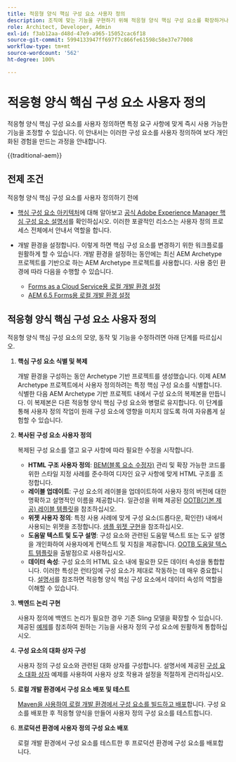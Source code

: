 ```yaml
---
title: 적응형 양식 핵심 구성 요소 사용자 정의
description: 조직에 맞는 기능을 구현하기 위해 적응형 양식 핵심 구성 요소를 확장하거나 생성하는 방법에 대해 알아봅니다.
role: Architect, Developer, Admin
exl-id: f3ab12aa-d48d-47e9-a965-15052cac6f18
source-git-commit: 5994133947ff697f7c866fe61598c58e37e77008
workflow-type: tm+mt
source-wordcount: '562'
ht-degree: 100%

---
```


# 적응형 양식 핵심 구성 요소 사용자 정의

적응형 양식 핵심 구성 요소를 사용자 정의하면 특정 요구 사항에 맞게 즉시 사용 가능한 기능을 조정할 수 있습니다. 이 안내서는 이러한 구성 요소를 사용자 정의하여 보다 개인화된 경험을 만드는 과정을 안내합니다.

{{traditional-aem}}

## 전제 조건

적응형 양식 핵심 구성 요소를 사용자 정의하기 전에

* [핵심 구성 요소 아키텍처](customizing.md#customizing-the-markup-customizing-the-markup)에 대해 알아보고 [공식 Adobe Experience Manager 핵심 구성 요소 설명서](customizing.md)를 확인하십시오. 이러한 포괄적인 리소스는 사용자 정의 프로세스 전체에서 안내서 역할을 합니다.
* 개발 환경을 설정합니다. 이렇게 하면 핵심 구성 요소를 변경하기 위한 워크플로를 원활하게 할 수 있습니다. 개발 환경을 설정하는 동안에는 최신 AEM Archetype 프로젝트를 기반으로 하는 AEM Archetype 프로젝트를 사용합니다. 사용 중인 환경에 따라 다음을 수행할 수 있습니다.

   * [Forms as a Cloud Service용 로컬 개발 환경 설정](https://experienceleague.adobe.com/docs/experience-manager-cloud-service/content/forms/setup-configure-migrate/setup-local-development-environment.html?lang=ko)
   * [AEM 6.5 Forms용 로컬 개발 환경 설정](https://experienceleague.adobe.com/docs/experience-manager-learn/foundation/development/set-up-a-local-aem-development-environment.html?lang=ko-KR)

## 적응형 양식 핵심 구성 요소 사용자 정의

적응형 양식 핵심 구성 요소의 모양, 동작 및 기능을 수정하려면 아래 단계를 따르십시오.

1. **핵심 구성 요소 식별 및 복제**

   개발 환경을 구성하는 동안 Archetype 기반 프로젝트를 생성했습니다. 이제 AEM Archetype 프로젝트에서 사용자 정의하려는 특정 핵심 구성 요소를 식별합니다. 식별한 다음 AEM Archetype 기반 프로젝트 내에서 구성 요소의 복제본을 만듭니다. 이 복제본은 다른 적응형 양식 핵심 구성 요소와 병렬로 유지합니다. 이 단계를 통해 사용자 정의 작업이 원래 구성 요소에 영향을 미치지 않도록 하여 자유롭게 실험할 수 있습니다.

1. **복사된 구성 요소 사용자 정의**

   복제된 구성 요소를 열고 요구 사항에 따라 필요한 수정을 시작합니다.

   * **HTML 구조 사용자 정의**: [BEM(블록 요소 수정자)](https://github.com/adobe/aem-core-wcm-components/wiki/css-coding-conventions) 관리 및 확장 가능한 코드를 위한 스타일 지정 사례를 준수하여 디자인 요구 사항에 맞게 HTML 구조를 조정합니다.
   * **레이블 업데이트**: 구성 요소의 레이블을 업데이트하여 사용자 정의 버전에 대한 명확하고 설명적인 이름을 제공합니다. 일관성을 위해 제공된 [OOTB(기본 제공) 레이블 템플릿](https://github.com/adobe/aem-core-forms-components/blob/master/ui.af.apps/src/main/content/jcr_root/apps/core/fd/components/af-commons/v1/fieldTemplates/label.html)을 참조하십시오.
   * **위젯 사용자 정의**: 특정 사용 사례에 맞게 구성 요소(드롭다운, 확인란) 내에서 사용되는 위젯을 조정합니다. [샘플 위젯 구현](https://github.com/adobe/aem-core-forms-components/blob/master/ui.af.apps/src/main/content/jcr_root/apps/core/fd/components/form/textinput/v1/textinput/textinput.html)을 참조하십시오.
   * **도움말 텍스트 및 도구 설명**: 구성 요소와 관련된 도움말 텍스트 또는 도구 설명을 개인화하여 사용자에게 컨텍스트 및 지침을 제공합니다. [OOTB 도움말 텍스트 템플릿](https://github.com/adobe/aem-core-forms-components/blob/master/ui.af.apps/src/main/content/jcr_root/apps/core/fd/components/af-commons/v1/fieldTemplates/questionMark.html)을 출발점으로 사용하십시오.
   * **데이터 속성**: 구성 요소의 HTML 요소 내에 필요한 모든 데이터 속성을 통합합니다. 이러한 특성은 런타임에 구성 요소가 제대로 작동하는 데 매우 중요합니다. [설명서](https://github.com/adobe/aem-core-forms-components/tree/master/ui.af.apps/src/main/content/jcr_root/apps/core/fd/components/form/textinput/v1/textinput)를 참조하면 적응형 양식 핵심 구성 요소에서 데이터 속성의 역할을 이해할 수 있습니다.

1. **백엔드 논리 구현**

   사용자 정의에 백엔드 논리가 필요한 경우 기존 Sling 모델을 확장할 수 있습니다. 제공된 [예제](https://github.com/adobe/aem-core-forms-components/blob/master/bundles/af-core/src/main/java/com/adobe/cq/forms/core/components/internal/models/v1/form/TextInputImpl.java)를 참조하여 원하는 기능을 사용자 정의 구성 요소에 원활하게 통합하십시오.

1. **구성 요소의 대화 상자 구성**

   사용자 정의 구성 요소와 관련된 대화 상자를 구성합니다. 설명서에 제공된 [구성 요소 대화 상자](https://github.com/adobe/aem-core-forms-components/blob/master/ui.af.apps/src/main/content/jcr_root/apps/core/fd/components/form/textinput/v1/textinput/_cq_dialog/.content.xml) 예제를 사용하여 사용자 상호 작용과 설정을 적절하게 관리하십시오.

1. **로컬 개발 환경에서 구성 요소 배포 및 테스트**

   [Maven을 사용하여 로컬 개발 환경에서 구성 요소를 빌드하고 배포](https://experienceleague.adobe.com/docs/experience-manager-core-components/using/developing/archetype/using.html?lang=ko#building-and-installing)합니다. 구성 요소를 배포한 후 적응형 양식을 만들어 사용자 정의 구성 요소를 테스트합니다.

1. **프로덕션 환경에 사용자 정의 구성 요소 배포**

   로컬 개발 환경에서 구성 요소를 테스트한 후 프로덕션 환경에 구성 요소를 배포합니다.
